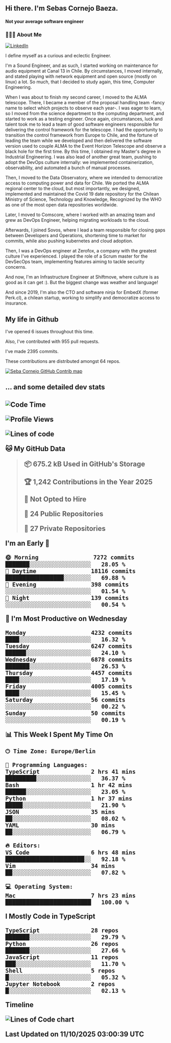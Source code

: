 <h2> Hi there.  I'm Sebas Cornejo Baeza.</h2>
<h4> Not your average software engineer</h4>
<h3> 👨🏻‍💻 About Me </h3>
<a href="http://linkedin.com/in/sebastian-cornejo-baeza/"><img alt="LinkedIn" src="https://img.shields.io/badge/Sebas%20Cornejo%20-informational?style=appveyor&logo=linkedin"></a>


I define myself as a curious and eclectic Engineer.

I'm a Sound Engineer, and as such, I started working on maintenance for audio equipment at Canal 13 in Chile.
By circumstances, I moved internally, and stated playing with network equipment and open source (mostly on linux) 
a lot. So much, that I decided to study again, this time, Computer Engineering.

When I was about to finish my second career, I moved to the ALMA telescope. There, I became a member of the proposal handling team
-fancy name to select which projects to observe each year-. 
I was eager to learn, so I moved from the science department to the computing department, and started to work as 
a testing engineer. Once again, circumstances, luck and talent took me to lead a team of good software engineers 
responsible for delivering the control framework for the telescope. I had the opportunity to transition the control framework from
Europe to Chile, and the fortune of leading the team while we developed and then delivered the software
version used to couple ALMA to the Event Horizon Telescope and observe a black hole for the first time.
By this time, I obtained my Master's degree in Industrial Engineering.
I was also lead of another great team, pushing to adopt the DevOps culture internally: we implemented containerization, observability, and automated a bunch of manual processes.

Then, I moved to the Data Observatory, where we intended to democratize access to computing power
and data for Chile. We ported the ALMA regional center to the cloud, but most importantly, we designed, implemented
and maintained the Covid 19 date repository for the Chilean Ministry of Science, Technology and Knowledge, Recognized by the WHO as one of the most open
data repositories worldwide.

Later, I moved to Comscore, where I worked with an amazing team and grew as DevOps Engineer, helping migrating workloads to the cloud.

Afterwards, I joined Sovos, where I lead a team responsible for closing gaps between Developers and Operations, shortening time to market for commits, while
also pushing kubernetes and cloud adoption.

Then, I was a DevOps engineer at Zerofox, a company with the greatest culture I've experienced. I played the role of a Scrum master for the DevSecOps team,
implementing features aiming to tackle security concerns.

And now, I'm an Infrastructure Engineer at Shiftmove, where culture is as good as it can get :). But the biggest change was weather and language!
 
And since 2019, I'm also the CTO and software ninja for EmbedX (former Perk.cl), a chilean startup, working to simplify and democratize access to insurance.

<h2> My life in Github </h2>

I've opened 6 issues throughout this time.

Also, I've contributed with 955 pull requests.

I've made 2395 commits.

These contributions are distributed amongst 64 repos.

<a href="https://github.com/scornejob/scornejob">
  <picture>
    <source media="(prefers-color-scheme: dark)" srcset="https://raw.githubusercontent.com/scornejob/scornejob/master/profile-3d-contrib/profile-night-green.svg">
    <img alt="Seba Cornejo GitHub Contrib map" src="https://raw.githubusercontent.com/scornejob/scornejob/master/profile-3d-contrib/profile-gitblock.svg">
  </picture>
</a>

<h2>... and some detailed dev stats<h2>

<!--START_SECTION:waka-->
![Code Time](http://img.shields.io/badge/Code%20Time-1%2C389%20hrs%2043%20mins-blue)

![Profile Views](http://img.shields.io/badge/Profile%20Views-0-blue)

![Lines of code](https://img.shields.io/badge/From%20Hello%20World%20I%27ve%20Written-13.2%20million%20lines%20of%20code-blue)

**🐱 My GitHub Data** 

> 📦 675.2 kB Used in GitHub's Storage 
 > 
> 🏆 1,242 Contributions in the Year 2025
 > 
> 🚫 Not Opted to Hire
 > 
> 📜 24 Public Repositories 
 > 
> 🔑 27 Private Repositories 
 > 
**I'm an Early 🐤** 

```text
🌞 Morning                7272 commits        ███████░░░░░░░░░░░░░░░░░░   28.05 % 
🌆 Daytime                18116 commits       █████████████████░░░░░░░░   69.88 % 
🌃 Evening                398 commits         ░░░░░░░░░░░░░░░░░░░░░░░░░   01.54 % 
🌙 Night                  139 commits         ░░░░░░░░░░░░░░░░░░░░░░░░░   00.54 % 
```
📅 **I'm Most Productive on Wednesday** 

```text
Monday                   4232 commits        ████░░░░░░░░░░░░░░░░░░░░░   16.32 % 
Tuesday                  6247 commits        ██████░░░░░░░░░░░░░░░░░░░   24.10 % 
Wednesday                6878 commits        ███████░░░░░░░░░░░░░░░░░░   26.53 % 
Thursday                 4457 commits        ████░░░░░░░░░░░░░░░░░░░░░   17.19 % 
Friday                   4005 commits        ████░░░░░░░░░░░░░░░░░░░░░   15.45 % 
Saturday                 56 commits          ░░░░░░░░░░░░░░░░░░░░░░░░░   00.22 % 
Sunday                   50 commits          ░░░░░░░░░░░░░░░░░░░░░░░░░   00.19 % 
```


📊 **This Week I Spent My Time On** 

```text
🕑︎ Time Zone: Europe/Berlin

💬 Programming Languages: 
TypeScript               2 hrs 41 mins       █████████░░░░░░░░░░░░░░░░   36.37 % 
Bash                     1 hr 42 mins        ██████░░░░░░░░░░░░░░░░░░░   23.05 % 
Python                   1 hr 37 mins        █████░░░░░░░░░░░░░░░░░░░░   21.90 % 
JSON                     35 mins             ██░░░░░░░░░░░░░░░░░░░░░░░   08.02 % 
YAML                     30 mins             ██░░░░░░░░░░░░░░░░░░░░░░░   06.79 % 

🔥 Editors: 
VS Code                  6 hrs 48 mins       ███████████████████████░░   92.18 % 
Vim                      34 mins             ██░░░░░░░░░░░░░░░░░░░░░░░   07.82 % 

💻 Operating System: 
Mac                      7 hrs 23 mins       █████████████████████████   100.00 % 
```

**I Mostly Code in TypeScript** 

```text
TypeScript               28 repos            ███████░░░░░░░░░░░░░░░░░░   29.79 % 
Python                   26 repos            ███████░░░░░░░░░░░░░░░░░░   27.66 % 
JavaScript               11 repos            ███░░░░░░░░░░░░░░░░░░░░░░   11.70 % 
Shell                    5 repos             █░░░░░░░░░░░░░░░░░░░░░░░░   05.32 % 
Jupyter Notebook         2 repos             █░░░░░░░░░░░░░░░░░░░░░░░░   02.13 % 
```



**Timeline**

![Lines of Code chart](https://raw.githubusercontent.com/scornejob/scornejob/master/assets/bar_graph.png)


 Last Updated on 11/10/2025 03:00:39 UTC
<!--END_SECTION:waka-->
